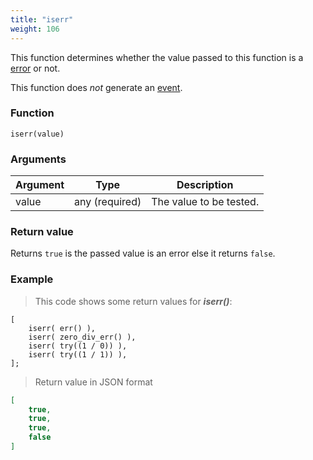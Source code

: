 ```yaml
---
title: "iserr"
weight: 106
---
```


This function determines whether the value passed to this function
is a [error](../../data-types/error) or not.

This function does *not* generate an [event](../../overview/events).

### Function

`iserr(value)`

### Arguments

Argument | Type | Description
-------- | ---- | -----------
value | any (required) | The value to be tested.

### Return value

Returns `true` is the passed value is an error else it returns `false`.

### Example

> This code shows some return values for ***iserr()***:

```thingsdb,json_response
[
    iserr( err() ),
    iserr( zero_div_err() ),
    iserr( try((1 / 0)) ),
    iserr( try((1 / 1)) ),
];
```

> Return value in JSON format

```json
[
    true,
    true,
    true,
    false
]
```

